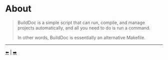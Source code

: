 # **About**
> BuildDoc is a simple script that can run, compile, and manage projects automatically,
> and all you need to do is run a command.
>
> In other words, BuildDoc is essentially an alternative Makefile.
---
[⬅️](../00-Welcome.md) | [➡️](./02-Why-use-BuildDoc.md)
